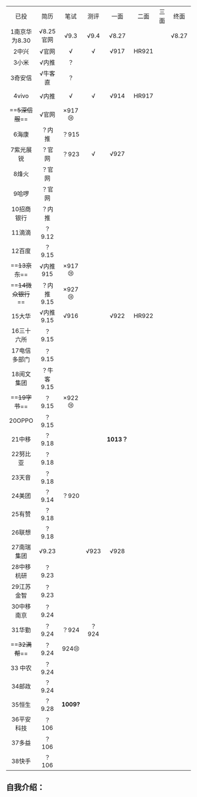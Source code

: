 |                    |            |           |       |            |       |      |       |      |            |
| :----------------: | :--------: | :-------: | :---: | :--------: | :---: | :--: | :---: | :--: | :--------: |
|        已投        |    简历    |   笔试    | 测评  |    一面    | 二面  | 三面 | 终面  | 池子 |   offer    |
|   1南京华为8.30    | √8.25官网  |   √9.3    | √9.4  |   √8.27    |       |      | √8.27 |  ？  |     ？     |
|       2中兴        |   √官网    |     √     |   √   |    √917    | HR921 |      |       |  √   |     ？     |
|       3小米        |   √内推    |    ？     |       |            |       |      |       |      |            |
|      3奇安信       |  √牛客直   |    ？     |       |            |       |      |       |      |            |
|       4vivo        |   √内推    |     √     |   √   |    √914    | HR917 |      |       |  √   | :heart:930 |
|  ==~~5深信服~~==   |   √官网    | ×917:cry: |       |            |       |      |       |      |            |
|       6海康        |   ？内推   |   ？915   |       |            |       |      |       |      |            |
|     7紫光展锐      |   ？官网   |   ？923   |   √   |    √927    |       |      |       |      |     √      |
|       8烽火        |   ？官网   |           |       |            |       |      |       |      |            |
|       9哈啰        |   ？官网   |           |       |            |       |      |       |      |            |
|     10招商银行     |   ？内推   |           |       |            |       |      |       |      |            |
|       11滴滴       |   ？9.12   |           |       |            |       |      |       |      |            |
|       12百度       |   ？9.15   |           |       |            |       |      |       |      |            |
|   ==~~13京东~~==   |  √内推915  | ×917:cry: |       |            |       |      |       |      |            |
| ==~~14微众银行~~== | ？内推9.15 | ×927:cry: |       |            |       |      |       |      |            |
|       15大华       | √内推9.15  |   √916    |       |    √922    | HR922 |      |       |  √   |  :smile:   |
|     16三十六所     |   ？9.15   |           |       |            |       |      |       |      |            |
|    17电信多部门    |   ？9.15   |           |       |            |       |      |       |      |            |
|     18阅文集团     | ？牛客9.15 |           |       |            |       |      |       |      |            |
|   ==~~19字节~~==   |   ？9.15   | ×922:cry: |       |            |       |      |       |      |            |
|       20OPPO       |   ？9.15   |           |       |            |       |      |       |      |            |
|       21中移​       |   ？9.18   |           |       | **1013？** |       |      |       |      |            |
|      22努比亚      |   ？9.18   |           |       |            |       |      |       |      |            |
|       23天音       |   ？9.18   |           |       |            |       |      |       |      |            |
|       24美团       |   ？9.14   |   ？920   |       |            |       |      |       |      |            |
|       25有赞       |   ？9.18   |           |       |            |       |      |       |      |            |
|       26联想       |   ？9.18   |           |       |            |       |      |       |      |            |
|     27南瑞集团     |   √9.23    |           | √923  |    √928    |       |      |       |      |     ?      |
|     28中移杭研     |   ？9.23   |           |       |            |       |      |       |      |            |
|     29江苏金智     |   ？9.23   |           |       |            |       |      |       |      |            |
|     30中移南京     |   ？9.24   |           |       |            |       |      |       |      |            |
|       31华勤       |   ？9.24   |   ？924   | ？924 |            |       |      |       |      |            |
|   ==~~32满帮~~==   |   ？9.24   | 924:cry:  |       |            |       |      |       |      |            |
|      33 中农       |   ？9.24   |           |       |            |       |      |       |      |            |
|       34邮政       |   ？9.24   |           |       |            |       |      |       |      |            |
|       35恒生       |   ？9.28   | **1009?** |       |            |       |      |       |      |            |
|     36平安科技     |   ？106    |           |       |            |       |      |       |      |            |
|       37多益       |   ？106    |           |       |            |       |      |       |      |            |
|       38快手       |   ？106    |           |       |            |       |      |       |      |            |







## 自我介绍：





